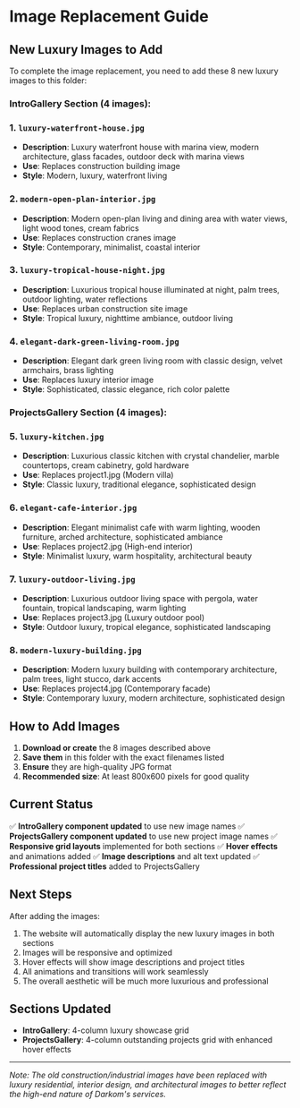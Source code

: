 # Image Replacement Guide

## New Luxury Images to Add

To complete the image replacement, you need to add these 8 new luxury images to this folder:

### **IntroGallery Section (4 images):**
### 1. `luxury-waterfront-house.jpg`
- **Description**: Luxury waterfront house with marina view, modern architecture, glass facades, outdoor deck with marina views
- **Use**: Replaces construction building image
- **Style**: Modern, luxury, waterfront living

### 2. `modern-open-plan-interior.jpg`
- **Description**: Modern open-plan living and dining area with water views, light wood tones, cream fabrics
- **Use**: Replaces construction cranes image  
- **Style**: Contemporary, minimalist, coastal interior

### 3. `luxury-tropical-house-night.jpg`
- **Description**: Luxurious tropical house illuminated at night, palm trees, outdoor lighting, water reflections
- **Use**: Replaces urban construction site image
- **Style**: Tropical luxury, nighttime ambiance, outdoor living

### 4. `elegant-dark-green-living-room.jpg`
- **Description**: Elegant dark green living room with classic design, velvet armchairs, brass lighting
- **Use**: Replaces luxury interior image
- **Style**: Sophisticated, classic elegance, rich color palette

### **ProjectsGallery Section (4 images):**
### 5. `luxury-kitchen.jpg`
- **Description**: Luxurious classic kitchen with crystal chandelier, marble countertops, cream cabinetry, gold hardware
- **Use**: Replaces project1.jpg (Modern villa)
- **Style**: Classic luxury, traditional elegance, sophisticated design

### 6. `elegant-cafe-interior.jpg`
- **Description**: Elegant minimalist cafe with warm lighting, wooden furniture, arched architecture, sophisticated ambiance
- **Use**: Replaces project2.jpg (High-end interior)
- **Style**: Minimalist luxury, warm hospitality, architectural beauty

### 7. `luxury-outdoor-living.jpg`
- **Description**: Luxurious outdoor living space with pergola, water fountain, tropical landscaping, warm lighting
- **Use**: Replaces project3.jpg (Luxury outdoor pool)
- **Style**: Outdoor luxury, tropical elegance, sophisticated landscaping

### 8. `modern-luxury-building.jpg`
- **Description**: Modern luxury building with contemporary architecture, palm trees, light stucco, dark accents
- **Use**: Replaces project4.jpg (Contemporary facade)
- **Style**: Contemporary luxury, modern architecture, sophisticated design

## How to Add Images

1. **Download or create** the 8 images described above
2. **Save them** in this folder with the exact filenames listed
3. **Ensure** they are high-quality JPG format
4. **Recommended size**: At least 800x600 pixels for good quality

## Current Status

✅ **IntroGallery component updated** to use new image names
✅ **ProjectsGallery component updated** to use new project image names
✅ **Responsive grid layouts** implemented for both sections
✅ **Hover effects** and animations added
✅ **Image descriptions** and alt text updated
✅ **Professional project titles** added to ProjectsGallery

## Next Steps

After adding the images:
1. The website will automatically display the new luxury images in both sections
2. Images will be responsive and optimized
3. Hover effects will show image descriptions and project titles
4. All animations and transitions will work seamlessly
5. The overall aesthetic will be much more luxurious and professional

## Sections Updated

- **IntroGallery**: 4-column luxury showcase grid
- **ProjectsGallery**: 4-column outstanding projects grid with enhanced hover effects

---
*Note: The old construction/industrial images have been replaced with luxury residential, interior design, and architectural images to better reflect the high-end nature of Darkom's services.*
